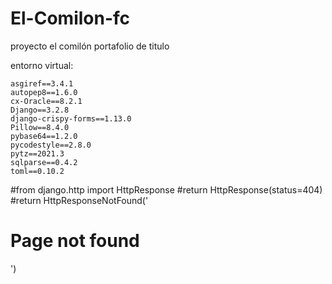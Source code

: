 # El-Comilon-fc
proyecto el comilón portafolio de titulo


entorno virtual:

    asgiref==3.4.1
    autopep8==1.6.0
    cx-Oracle==8.2.1
    Django==3.2.8
    django-crispy-forms==1.13.0
    Pillow==8.4.0
    pybase64==1.2.0
    pycodestyle==2.8.0
    pytz==2021.3
    sqlparse==0.4.2
    toml==0.10.2

#from django.http import HttpResponse
#return HttpResponse(status=404)
#return HttpResponseNotFound('<h1>Page not found</h1>')
